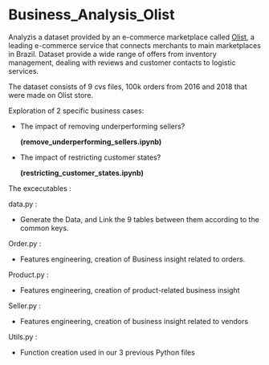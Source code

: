 # Business_Analysis_Olist

Analyzis a dataset provided by an e-commerce marketplace called [Olist](https://www.olist.com/), a leading e-commerce service that connects merchants to main marketplaces in Brazil. Dataset provide a wide range of offers from inventory management, dealing with reviews and customer contacts to logistic services.

The dataset consists of 9 cvs files, 100k orders from 2016 and 2018 that were made on Olist store.

Exploration of 2 specific business cases:

- The impact of removing underperforming sellers?

  **(remove\_underperforming\_sellers.ipynb)**

- The impact of restricting customer states?

  **(restricting\_customer\_states.ipynb)**

The excecutables :

data.py :

- Generate the Data, and Link the 9 tables between them according to the common keys.

Order.py :

- Features engineering, creation of Business insight related to orders.

Product.py :

- Features engineering, creation of product-related business insight

Seller.py :

- Features engineering, creation of business insight related to vendors

Utils.py :

- Function creation used in our 3 previous Python files
